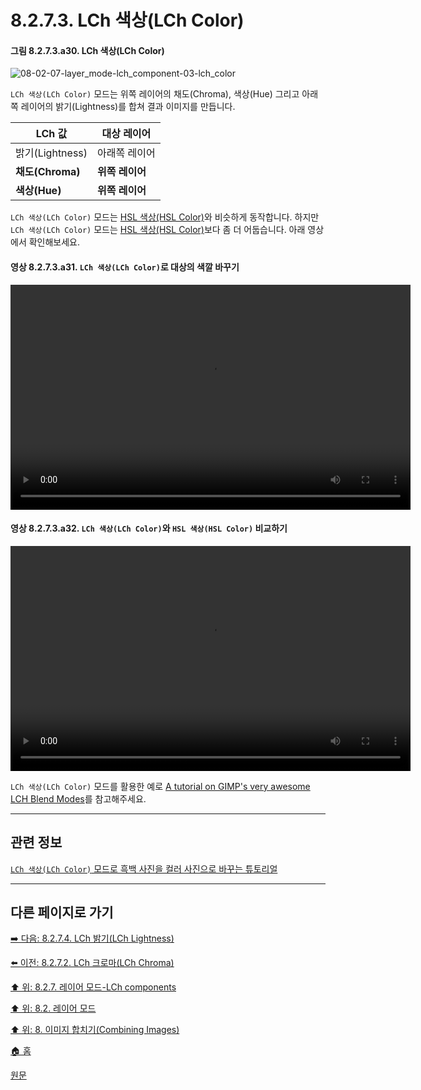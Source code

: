 # 8.2.7.3. LCh 색상(LCh Color)

#### 그림 8.2.7.3.a30. LCh 색상(LCh Color)
![08-02-07-layer_mode-lch_component-03-lch_color](https://github.com/wonder13662/gimp/assets/15767104/20ce38dd-51dd-4620-b5b0-001d7f5d5fbc)

`LCh 색상(LCh Color)` 모드는 위쪽 레이어의 채도(Chroma), 색상(Hue) 그리고 아래쪽 레이어의 밝기(Lightness)를 합쳐 결과 이미지를 만듭니다.

|LCh 값|대상 레이어|
|---|---|
|밝기(Lightness)|아래쪽 레이어|
|**채도(Chroma)**|**위쪽 레이어**|
|**색상(Hue)**|**위쪽 레이어**|

`LCh 색상(LCh Color)` 모드는 [HSL 색상(HSL Color)](./08-02-06-03-hsl_color.md)와 비슷하게 동작합니다. 하지만 `LCh 색상(LCh Color)` 모드는 [HSL 색상(HSL Color)](./08-02-06-03-hsl_color.md)보다 좀 더 어둡습니다. 아래 영상에서 확인해보세요.

#### 영상 8.2.7.3.a31. `LCh 색상(LCh Color)`로 대상의 색깔 바꾸기
<video controls="controls" width="640" height="360" src="https://github.com/wonder13662/gimp/assets/15767104/6cb9a75d-3faa-4db0-b849-2c681cb82b11"></video>

#### 영상 8.2.7.3.a32. `LCh 색상(LCh Color)`와 `HSL 색상(HSL Color)` 비교하기
<video controls="controls" width="640" height="360" src="https://github.com/wonder13662/gimp/assets/15767104/1a6d68ce-8e83-40db-9edb-ed9d0999ffe8"></video>

`LCh 색상(LCh Color)` 모드를 활용한 예로 [A tutorial on GIMP's very awesome LCH Blend Modes](https://ninedegreesbelow.com/photography/gimp-lch-blend-modes.html)를 참고해주세요.

***

## 관련 정보

[`LCh 색상(LCh Color)` 모드로 흑백 사진을 컬러 사진으로 바꾸는 튜토리얼](https://www.youtube.com/watch?v=JW_siMWqnr4)

***

## 다른 페이지로 가기

[➡️ 다음: 8.2.7.4. LCh 밝기(LCh Lightness)](./08-02-07-04-lch_lightness.md)

[⬅️ 이전: 8.2.7.2. LCh 크로마(LCh Chroma)](./08-02-07-02-lch_chroma.md)

[⬆️ 위: 8.2.7. 레이어 모드-LCh components](./08-02-07-00-lch-components-layer-modes.md)

[⬆️ 위: 8.2. 레이어 모드](./08-02-00-layer_modes.md)

[⬆️ 위: 8. 이미지 합치기(Combining Images)](./08-00-combining-images.md)

[🏠 홈](./00-home.md)

[원문](https://docs.gimp.org/2.10/ko/layer-mode-group-lch.html#layer-mode-lch-color)

